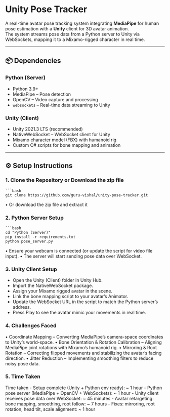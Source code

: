 # Unity Pose Tracker

A real-time avatar pose tracking system integrating **MediaPipe** for human pose estimation with a **Unity** client for 3D avatar animation.  
The system streams pose data from a Python server to Unity via WebSockets, mapping it to a Mixamo-rigged character in real time.

---

## 📦 Dependencies

### Python (Server)
- Python 3.9+  
- MediaPipe – Pose detection  
- OpenCV – Video capture and processing  
- `websockets` – Real-time data streaming to Unity  

### Unity (Client)
- Unity 2021.3 LTS (recommended)  
- NativeWebSocket – WebSocket client for Unity  
- Mixamo character model (FBX) with humanoid rig  
- Custom C# scripts for bone mapping and animation

---

## ⚙️ Setup Instructions

### 1. Clone the Repository or Download the zip file

    ```bash
    git clone https://github.com/guru-vishal/unity-pose-tracker.git

  • Or download the zip file and extract it

### 2. Python Server Setup

    ```bash
    cd "Python (Server)"
    pip install -r requirements.txt
    python pose_server.py

  • 	Ensure your webcam is connected (or update the script for video file input).
  • 	The server will start sending pose data over WebSocket.

### 3.  Unity Client Setup

  - Open the Unity (Client) folder in Unity Hub.
  - Import the NativeWebSocket package.
  - Assign your Mixamo rigged avatar in the scene.
  - Link the bone mapping script to your avatar’s Animator.
  - Update the WebSocket URL in the script to match the Python server’s address.
  - Press Play to see the avatar mimic your movements in real time.

### 4. Challenges Faced

  • 	Coordinate Mapping – Converting MediaPipe’s camera-space coordinates to Unity’s world-space.
  • 	Bone Orientation & Rotation Calibration – Aligning MediaPipe joint rotations with Mixamo’s humanoid rig.
  • 	Mirroring & Root Rotation – Correcting flipped movements and stabilizing the avatar’s facing direction.
  • 	Jitter Reduction – Implementing smoothing filters to reduce noisy pose data.

### 5. Time Taken

  Time taken
    - Setup complete (Unity + Python env ready): ~ 1 hour
    - Python pose server (MediaPipe + OpenCV + WebSockets): ~ 1 hour
    - Unity client receives pose data over WebSocket: ~ 45 minutes
    - Avatar retargeting: bone mapping, smoothing, root follow: ~ 7 hours
    - Fixes: mirroring, root rotation, head tilt, scale alignment: ~ 1 hour

